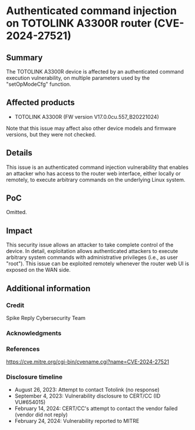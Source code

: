 # Authenticated command injection on TOTOLINK A3300R router (CVE-2024-27521)

## Summary
The TOTOLINK A3300R device is affected by an authenticated command execution vulnerability, on multiple parameters used by the "setOpModeCfg" function.

## Affected products
- TOTOLINK A3300R (FW version V17.0.0cu.557\_B20221024)

Note that this issue may affect also other device models and firmware versions, but they were not checked.

## Details
This issue is an authenticated command injection vulnerability that enables an attacker who has access to the router web interface, either locally or remotely, to execute arbitrary commands on the underlying Linux system.

## PoC
Omitted.

## Impact
This security issue allows an attacker to take complete control of the device. In detail, exploitation allows authenticated attackers to execute arbitrary system commands with administrative privileges (i.e., as user "root"). This issue can be exploited remotely whenever the router web UI is exposed on the WAN side.

## Additional information

### Credit
Spike Reply Cybersecurity Team

### Acknowledgments

### References
https://cve.mitre.org/cgi-bin/cvename.cgi?name=CVE-2024-27521

### Disclosure timeline ##

- August 26, 2023: Attempt to contact Totolink (no response)
- September 4, 2023: Vulnerability disclosure to CERT/CC (ID VU#654015)
- February 14, 2024: CERT/CC's attempt to contact the vendor failed (vendor did not reply)
- February 24, 2024: Vulnerability reported to MITRE
